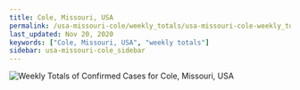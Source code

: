 ```yaml
---
title: Cole, Missouri, USA
permalink: /usa-missouri-cole/weekly_totals/usa-missouri-cole-weekly_totals.html
last_updated: Nov 20, 2020
keywords: ["Cole, Missouri, USA", "weekly totals"]
sidebar: usa-missouri-cole_sidebar
---
```


![Weekly Totals of Confirmed Cases for Cole, Missouri, USA](/covid_tracker/images/graphs/usa-missouri-cole-weekly_totals_graph.png)
